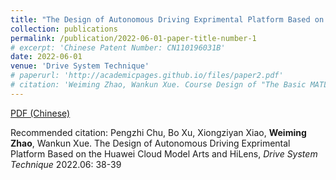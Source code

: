 ```yaml
---
title: "The Design of Autonomous Driving Exprimental Platform Based on the Huawei Cloud Model Arts and HiLens"
collection: publications
permalink: /publication/2022-06-01-paper-title-number-1
# excerpt: 'Chinese Patent Number: CN110196031B'
date: 2022-06-01
venue: 'Drive System Technique'
# paperurl: 'http://academicpages.github.io/files/paper2.pdf'
# citation: 'Weiming Zhao, Wankun Xue. Course Design of "The Basic MATLAB Practice" for Non-Computer-Science Students, Contemporary Education Research and Teaching Practice 2021.09: 38-39'
---
```


[PDF (Chinese)](http://zwm0426.github.io/files/基于华为云ModelArts及HiLens自动驾驶实验平台的设计.pdf)

Recommended citation: Pengzhi Chu, Bo Xu, Xiongziyan Xiao, **Weiming Zhao**, Wankun Xue. The Design of Autonomous Driving Exprimental Platform Based on the Huawei Cloud Model Arts and HiLens, *Drive System Technique* 2022.06: 38-39
